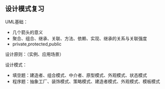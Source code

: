 ## 设计模式复习

UML基础：

- 几个箭头的意义
- 聚合、组合、继承、关联、方法、依赖、实现、继承的关系与关联强度
- private,protected,public

设计原则：（实例、应用场景）

设计模式：

- 填空题：建造者、组合模式、中介者、原型模式、外观模式、状态模式
- 程序题：抽象工厂、装饰模式、策略模式、建造者模式、外观模式、模板模式